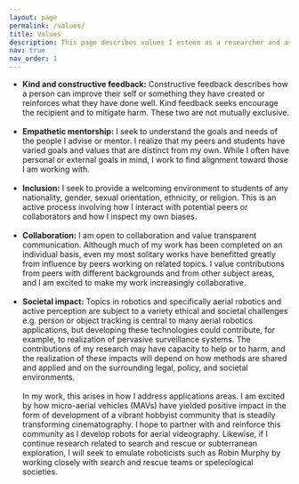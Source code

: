 ```yaml
---
layout: page
permalink: /values/
title: Values
description: This page describes values I esteem as a researcher and as a mentor or advisor (and which I hope to live up to).
nav: true
nav_order: 1
---
```


* **Kind and constructive feedback:**
Constructive feedback describes how a person can improve their self or
something they have created or reinforces what they have done well.
Kind feedback seeks encourage the recipient and to mitigate harm.
These two are not mutually exclusive.
<br><br>
* **Empathetic mentorship:**
I seek to understand the goals and needs of the people I advise or mentor.
I realize that my peers and students have varied goals and values that are
distinct from my own.
While I often have personal or external goals in mind, I work to find alignment
toward those I am working with.
<br><br>
* **Inclusion:**
I seek to provide a welcoming environment to students of any
nationality, gender, sexual orientation, ethnicity, or religion.
This is an active process involving how I interact with potential peers or
collaborators and how I inspect my own biases.
<br><br>
* **Collaboration:**
I am open to collaboration and value transparent communication.
Although much of my work has been completed on an individual basis, even my most
solitary works have benefitted greatly from influence by peers working on
related topics.
I value contributions from peers with different backgrounds and from other
subject areas, and I am excited to make my work increasingly collaborative.
<br><br>
* **Societal impact:**
Topics in robotics and specifically aerial robotics and active perception are
subject to a variety ethical and societal challenges
e.g. person or object tracking is central to many aerial robotics applications,
but developing these technologies could contribute, for example, to realization
of pervasive surveillance systems.
The contributions of my research may have capacity to help or to harm, and the
realization of these impacts will depend on how methods are shared and applied
and on the surrounding legal, policy, and societal environments.
<br><br>
In my work, this arises in how I address applications areas.
I am excited by how micro-aerial vehicles (MAVs) have yielded positive impact
in the form of development of a vibrant hobbyist community that is steadily
transforming cinematography.
I hope to partner with and reinforce this community as I develop robots for
aerial videography.
Likewise, if I continue research related to search and rescue or subterranean
exploration, I will seek to emulate roboticists such as Robin Murphy by
working closely with search and rescue teams or speleological societies.
